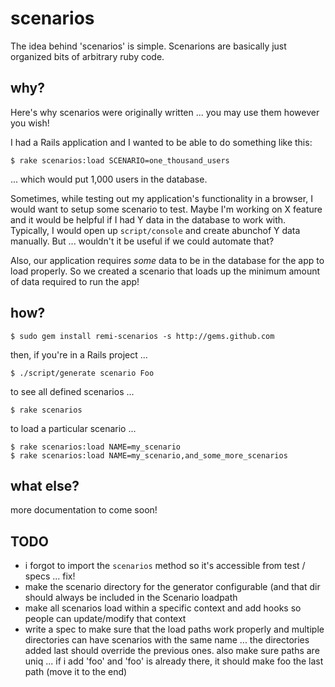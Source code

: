 scenarios
=========

The idea behind 'scenarios' is simple.  Scenarions are basically just organized bits of arbitrary ruby code.


why?
----

Here's why scenarios were originally written ... you may use them however you wish!

I had a Rails application and I wanted to be able to do something like this:

    $ rake scenarios:load SCENARIO=one_thousand_users

... which would put 1,000 users in the database.

Sometimes, while testing out my application's functionality in a browser, I would 
want to setup some scenario to test.  Maybe I'm working on X feature and it would 
be helpful if I had Y data in the database to work with.  Typically, I would 
open up `script/console` and create abunchof Y data manually.  But ... wouldn't it 
be useful if we could automate that?

Also, our application requires *some* data to be in the database for the app to 
load properly.  So we created a scenario that loads up the minimum amount of 
data required to run the app!


how?
----

    $ sudo gem install remi-scenarios -s http://gems.github.com

then, if you're in a Rails project ...

    $ ./script/generate scenario Foo

to see all defined scenarios ...

    $ rake scenarios

to load a particular scenario ...

    $ rake scenarios:load NAME=my_scenario
    $ rake scenarios:load NAME=my_scenario,and_some_more_scenarios


what else?
----------

more documentation to come soon!


TODO
----

 - i forgot to import the `scenarios` method so it's accessible from test / specs ... fix!
 - make the scenario directory for the generator configurable (and that dir should always be included in the Scenario loadpath
 - make all scenarios load within a specific context and add hooks so people can update/modify that context
 - write a spec to make sure that the load paths work properly and multiple directories can have scenarios with the same name ... the directories added last should override the previous ones.  also make sure paths are uniq ... if i add 'foo' and 'foo' is already there, it should make foo the last path (move it to the end)
